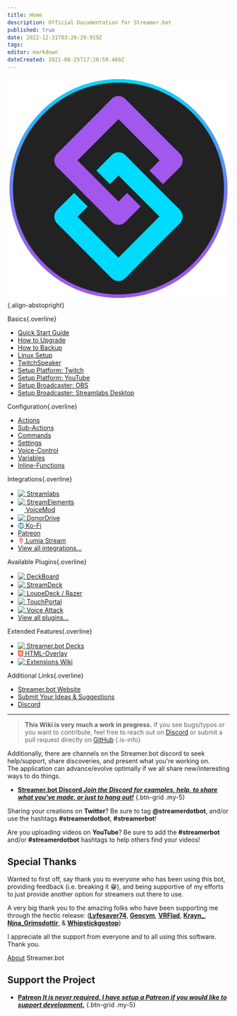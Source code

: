 ```yaml
---
title: Home
description: Official Documentation for Streamer.bot
published: true
date: 2022-12-31T03:26:29.919Z
tags: 
editor: markdown
dateCreated: 2021-08-25T17:28:59.469Z
---
```


![streamerbot.png](/logos/streamerbot.png){.align-abstopright}

<section class="overview-grid my-5">
<div>

Basics{.overline}
* [<i class="primary--text mdi mdi-rocket-launch"></i> Quick Start Guide](/Quick-Start)
* [<i class="primary--text mdi mdi-publish"></i> How to Upgrade](/Update)
* [<i class="primary--text mdi mdi-backup-restore"></i> How to Backup](/Backup)
* [<i class="primary--text mdi mdi-linux"></i> Linux Setup](/Linux-Support)
* [<i class="mdi mdi-speaker text--twitch"></i> TwitchSpeaker](/TwitchSpeaker)
* [Setup Platform: Twitch](/Platforms/Twitch)
* [Setup Platform: YouTube](/Platforms/YouTube)
* [Setup Broadcaster: OBS](/Broadcasters/OBS)
* [Setup Broadcaster: Streamlabs Desktop](/Broadcasters/StreamlabsDesktop)
</div>
<div>

Configuration{.overline}
- [Actions](/Actions)
- [Sub-Actions](/Sub-Actions)
- [Commands](/Commands)
- [Settings](/Settings)
- [Voice-Control](/Voice-Control)
- [Variables](/Variables)
- [Inline-Functions](/Inline-Functions)

</div>

<div>

Integrations{.overline}
- [<img style="height: 1em; transform: translateY(2px);" src="https://streamer.bot/img/integrations/streamlabs.png"> Streamlabs](/Integrations/Streamlabs)
- [<img style="height: 1em; transform: translateY(2px);" src="https://streamer.bot/img/integrations/streamelements.png"> StreamElements](/Integrations/StreamElements)
- [<img style="height: 1em; transform: translateY(2px);" src="/logos/voicemod.png"> VoiceMod](/Integrations/VoiceMod)
- [<img style="height: 1em; transform: translateY(2px);" src="/donordrive.webp"> DonorDrive](/Integrations/DonorDrive)
- [<img style="height: 1em; transform: translateY(2px);" src="/ko-fi_icon_rgb_rounded.png"> Ko-Fi](/Integrations/Ko-Fi)
- [<i class="mdi mdi-patreon text--patreon"></i> Patreon](/Integrations/Patreon)
- [<img style="height: 1em; transform: translateY(2px);" src="/logos/lumia_stream.png"> Lumia Stream](/Integrations/Lumia-Stream)
- [View all integrations...](/Integrations)

</div>

<div>

Available Plugins{.overline}
- [<img style="height: 1em; transform: translateY(2px);" src="https://streamer.bot/img/integrations/deckboard.png"> DeckBoard](https://github.com/rivafarabi/streamerbot-deckboard)
- [<img style="height: 1em; transform: translateY(2px);" src="https://streamer.bot/img/integrations/streamdeck.png"> StreamDeck](/Plugins/Stream-Deck)
- [<img style="height: 1em; transform: translateY(2px);" src="https://streamer.bot/img/integrations/loupedeck.jpg"> LoupeDeck / Razer](https://github.com/XeroxDev/Loupedeck-plugin-StreamerBot)
- [<img style="height: 1em; transform: translateY(2px);" src="https://streamer.bot/img/integrations/touchportal.png"> TouchPortal](https://www.christophecvb.com/touch-portal/plugins/streamer-bot)
- [<img style="height: 1em; transform: translateY(2px);" src="https://streamer.bot/img/integrations/voiceattack.png"> Voice Attack](https://github.com/nate1280/voiceattack-Streamer.bot)
- [View all plugins...](/Plugins)

</div>

<div>

Extended Features{.overline}
- [<img style="height: 1em; transform: translateY(2px);" src="https://streamer.bot/img/deck-logo.png"> Streamer.bot Decks](/Extended-Features/HTML-Decks)
- [<img style="height: 1em; transform: translateY(2px);" src="/logos/html.svg"> HTML-Overlay](/Extended-Features/HTML-Overlay)
- [<img style="height: 1em; transform: translateY(2px);" src="https://extensions.streamer.bot/logos/streamerbot-ext-logo.png"> Extensions Wiki](https://extensions.streamer.bot)

</div>

<div>

Additional Links{.overline}
- [Streamer.bot Website](https://streamer.bot)
- [Submit Your Ideas &amp; Suggestions](https://ideas.streamer.bot)
- [Discord](https://discord.streamer.bot)

</div>
</section>

---

> **This Wiki is very much a work in progress.**
> If you see bugs/typos or you want to contribute, feel free to reach out on [Discord](https://discord.streamer.bot) or submit a pull request directly on [GitHub](https://github.com/Streamerbot/streamerbot-wiki)
{.is-info}


Additionally, there are channels on the Streamer.bot discord to seek help/support, share discoveries, and present what you're working on.  
The application can advance/evolve optimally if we all share new/interesting ways to do things.

- [<i class="mdi mdi-discord text--discord"></i> **Streamer.bot Discord *Join the Discord for examples, help, to share what you've made, or just to hang out!***](https://discord.streamer.bot)
{.btn-grid .my-5}

Sharing your creations on **Twitter**? Be sure to tag **@streamerdotbot**, and/or use the hashtags **#streamerdotbot**, **#streamerbot**!

Are you uploading videos on **YouTube**? Be sure to add the **#streamerbot** and/or **#streamerdotbot** hashtags to help others find your videos!


## Special Thanks

Wanted to first off, say thank you to everyone who has been using this bot, providing feedback (i.e. breaking it 😁), and being supportive of my efforts to just provide another option for streamers out there to use.

A very big thank you to the amazing folks who have been supporting me through the hectic release:
(**[Lyfesaver74](https://twitch.tv/lyfesaver74)**, **[Geocym](https://twitch.tv/geocym)**, **[VRFlad](https://twitch.tv/vrflad)**, **[Krayn_](https://twitch.tv/krayn_)**, **[Njna_Grimsdottir](https://twitch.tv/njna_grimsdottir)**, & **[Whipstickgostop](https://twitch.tv/whipstickgostop)**)

I appreciate all the support from everyone and to all using this software.  Thank you.

[About](/About) Streamer.bot

## Support the Project

- [<i class="mdi mdi-patreon text--patreon"></i> **Patreon *It is never required, I have setup a Patreon if you would like to support development.***](https://patreon.com/nate1280)
{.btn-grid .my-5}